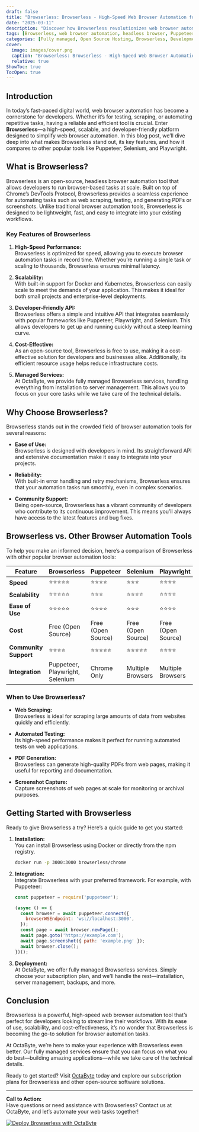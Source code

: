 ```yaml
---
draft: false
title: "Browserless: Browserless - High-Speed Web Browser Automation for Developers"
date: "2025-03-11"
description: "Discover how Browserless revolutionizes web browser automation with its high-speed, scalable, and developer-friendly platform. Learn why it’s the go-to solution for developers and how it compares to other tools in the market."
tags: [Browserless, web browser automation, headless browser, Puppeteer, Selenium, Playwright, browser automation tools, developer tools, open source software, managed services, OctaByte]
categories: [Fully managed, Open Source Hosting, Browserless, Development, Network, Nocode Lowcode]
cover:
  image: images/cover.png
  caption: "Browserless: Browserless - High-Speed Web Browser Automation for Developers"
  relative: true
ShowToc: true
TocOpen: true
---
```



## Introduction

In today’s fast-paced digital world, web browser automation has become a cornerstone for developers. Whether it’s for testing, scraping, or automating repetitive tasks, having a reliable and efficient tool is crucial. Enter **Browserless**—a high-speed, scalable, and developer-friendly platform designed to simplify web browser automation. In this blog post, we’ll dive deep into what makes Browserless stand out, its key features, and how it compares to other popular tools like Puppeteer, Selenium, and Playwright.

## What is Browserless?

Browserless is an open-source, headless browser automation tool that allows developers to run browser-based tasks at scale. Built on top of Chrome’s DevTools Protocol, Browserless provides a seamless experience for automating tasks such as web scraping, testing, and generating PDFs or screenshots. Unlike traditional browser automation tools, Browserless is designed to be lightweight, fast, and easy to integrate into your existing workflows.

### Key Features of Browserless

1. **High-Speed Performance:**  
   Browserless is optimized for speed, allowing you to execute browser automation tasks in record time. Whether you’re running a single task or scaling to thousands, Browserless ensures minimal latency.

2. **Scalability:**  
   With built-in support for Docker and Kubernetes, Browserless can easily scale to meet the demands of your application. This makes it ideal for both small projects and enterprise-level deployments.

3. **Developer-Friendly API:**  
   Browserless offers a simple and intuitive API that integrates seamlessly with popular frameworks like Puppeteer, Playwright, and Selenium. This allows developers to get up and running quickly without a steep learning curve.

4. **Cost-Effective:**  
   As an open-source tool, Browserless is free to use, making it a cost-effective solution for developers and businesses alike. Additionally, its efficient resource usage helps reduce infrastructure costs.

5. **Managed Services:**  
   At OctaByte, we provide fully managed Browserless services, handling everything from installation to server management. This allows you to focus on your core tasks while we take care of the technical details.

## Why Choose Browserless?

Browserless stands out in the crowded field of browser automation tools for several reasons:

- **Ease of Use:**  
  Browserless is designed with developers in mind. Its straightforward API and extensive documentation make it easy to integrate into your projects.

- **Reliability:**  
  With built-in error handling and retry mechanisms, Browserless ensures that your automation tasks run smoothly, even in complex scenarios.

- **Community Support:**  
  Being open-source, Browserless has a vibrant community of developers who contribute to its continuous improvement. This means you’ll always have access to the latest features and bug fixes.

## Browserless vs. Other Browser Automation Tools

To help you make an informed decision, here’s a comparison of Browserless with other popular browser automation tools:

| Feature                | Browserless       | Puppeteer         | Selenium          | Playwright        |
|------------------------|-------------------|-------------------|-------------------|-------------------|
| **Speed**              | ⭐⭐⭐⭐⭐          | ⭐⭐⭐⭐            | ⭐⭐⭐              | ⭐⭐⭐⭐            |
| **Scalability**        | ⭐⭐⭐⭐⭐          | ⭐⭐⭐              | ⭐⭐⭐⭐            | ⭐⭐⭐⭐            |
| **Ease of Use**        | ⭐⭐⭐⭐⭐          | ⭐⭐⭐⭐            | ⭐⭐⭐              | ⭐⭐⭐⭐            |
| **Cost**               | Free (Open Source)| Free (Open Source)| Free (Open Source)| Free (Open Source)|
| **Community Support**  | ⭐⭐⭐⭐            | ⭐⭐⭐⭐⭐          | ⭐⭐⭐⭐⭐          | ⭐⭐⭐⭐            |
| **Integration**        | Puppeteer, Playwright, Selenium | Chrome Only | Multiple Browsers | Multiple Browsers |

### When to Use Browserless?

- **Web Scraping:**  
  Browserless is ideal for scraping large amounts of data from websites quickly and efficiently.

- **Automated Testing:**  
  Its high-speed performance makes it perfect for running automated tests on web applications.

- **PDF Generation:**  
  Browserless can generate high-quality PDFs from web pages, making it useful for reporting and documentation.

- **Screenshot Capture:**  
  Capture screenshots of web pages at scale for monitoring or archival purposes.

## Getting Started with Browserless

Ready to give Browserless a try? Here’s a quick guide to get you started:

1. **Installation:**  
   You can install Browserless using Docker or directly from the npm registry.

   ```bash
   docker run -p 3000:3000 browserless/chrome
   ```

2. **Integration:**  
   Integrate Browserless with your preferred framework. For example, with Puppeteer:

   ```javascript
   const puppeteer = require('puppeteer');

   (async () => {
     const browser = await puppeteer.connect({
       browserWSEndpoint: 'ws://localhost:3000',
     });
     const page = await browser.newPage();
     await page.goto('https://example.com');
     await page.screenshot({ path: 'example.png' });
     await browser.close();
   })();
   ```

3. **Deployment:**  
   At OctaByte, we offer fully managed Browserless services. Simply choose your subscription plan, and we’ll handle the rest—installation, server management, backups, and more.

## Conclusion

Browserless is a powerful, high-speed web browser automation tool that’s perfect for developers looking to streamline their workflows. With its ease of use, scalability, and cost-effectiveness, it’s no wonder that Browserless is becoming the go-to solution for browser automation tasks.

At OctaByte, we’re here to make your experience with Browserless even better. Our fully managed services ensure that you can focus on what you do best—building amazing applications—while we take care of the technical details.

Ready to get started? Visit [OctaByte](https://octabyte.io) today and explore our subscription plans for Browserless and other open-source software solutions.

---

**Call to Action:**  
Have questions or need assistance with Browserless? Contact us at OctaByte, and let’s automate your web tasks together!

[![Deploy Browserless with OctaByte](/images/deploy-on-octabyte.png)](https://octabyte.io/fully-managed-open-source-services/development/network/browserless)
